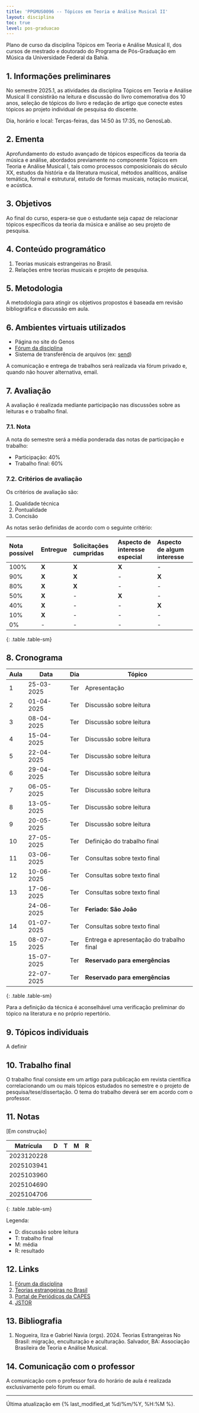```yaml
---
title: 'PPGMUS0096 -- Tópicos em Teoria e Análise Musical II'
layout: disciplina
toc: true
level: pos-graduacao
---
```


Plano de curso da disciplina Tópicos em Teoria e Análise Musical II, dos cursos de mestrado e doutorado do Programa de Pós-Graduação em Música da Universidade Federal da Bahia.

## 1. Informações preliminares

No semestre 2025.1, as atividades da disciplina Tópicos em Teoria e Análise Musical II consistirão na leitura e discussão do livro comemorativa dos 10 anos, seleção de tópicos do livro e redação de artigo que conecte estes tópicos ao projeto individual de pesquisa do discente.

Dia, horário e local: Terças-feiras, das 14:50 às 17:35, no GenosLab.

## 2. Ementa

Aprofundamento do estudo avançado de tópicos específicos da teoria da
música e análise, abordados previamente no componente Tópicos em Teoria e
Análise Musical I, tais como processos composicionais do século XX, estudos
da história e da literatura musical, métodos analíticos, análise temática,
formal e estrutural, estudo de formas musicais, notação musical, e acústica.

## 3. Objetivos

Ao final do curso, espera-se que o estudante seja capaz de relacionar tópicos específicos da teoria da música e análise ao seu projeto de pesquisa.

## 4. Conteúdo programático

1. Teorias musicais estrangeiras no Brasil.
1. Relações entre teorias musicais e projeto de pesquisa.

## 5. Metodologia

A metodologia para atingir os objetivos propostos é baseada em revisão bibliográfica e discussão em aula.

## 6. Ambientes virtuais utilizados

- Página no site do Genos
- [Fórum da disciplina](https://forum.sampaio.me)
- Sistema de transferência de arquivos (ex: [send](https://send.ephemeral.land/))

A comunicação e entrega de trabalhos será realizada via fórum privado e, quando não houver alternativa, email.

## 7. Avaliação

A avaliação é realizada mediante participação nas discussões sobre as leituras e o trabalho final.

### 7.1. Nota

A nota do semestre será a média ponderada das notas de participação e trabalho:

- Participação: 40%
- Trabalho final: 60%

### 7.2. Critérios de avaliação

Os critérios de avaliação são:

1. Qualidade técnica
1. Pontualidade
1. Concisão

As notas serão definidas de acordo com o seguinte critério:

| Nota possível | Entregue | Solicitações cumpridas | Aspecto de interesse especial | Aspecto de algum interesse |
| :------------ | :------- | :--------------------- | :---------------------------- | :------------------------- |
| 100%          | **X**    | **X**                  | **X**                         | -                          |
| 90%           | **X**    | **X**                  | -                             | **X**                      |
| 80%           | **X**    | **X**                  | -                             | -                          |
| 50%           | **X**    | -                      | **X**                         | -                          |
| 40%           | **X**    | -                      | -                             | **X**                      |
| 10%           | **X**    | -                      | -                             | -                          |
| 0%            | -        | -                      | -                             | -                          |
{: .table .table-sm}

## 8. Cronograma

| Aula | Data       | Dia | Tópico                                   |
| ---- | ---------- | --- | ---------------------------------------- |
| 1    | 25-03-2025 | Ter | Apresentação                             |
| 2    | 01-04-2025 | Ter | Discussão sobre leitura                  |
| 3    | 08-04-2025 | Ter | Discussão sobre leitura                  |
| 4    | 15-04-2025 | Ter | Discussão sobre leitura                  |
| 5    | 22-04-2025 | Ter | Discussão sobre leitura                  |
| 6    | 29-04-2025 | Ter | Discussão sobre leitura                  |
| 7    | 06-05-2025 | Ter | Discussão sobre leitura                  |
| 8    | 13-05-2025 | Ter | Discussão sobre leitura                  |
| 9    | 20-05-2025 | Ter | Discussão sobre leitura                  |
| 10   | 27-05-2025 | Ter | Definição do trabalho final              |
| 11   | 03-06-2025 | Ter | Consultas sobre texto final              |
| 12   | 10-06-2025 | Ter | Consultas sobre texto final              |
| 13   | 17-06-2025 | Ter | Consultas sobre texto final              |
|      | 24-06-2025 | Ter | **Feriado: São João**                    |
| 14   | 01-07-2025 | Ter | Consultas sobre texto final              |
| 15   | 08-07-2025 | Ter | Entrega e apresentação do trabalho final |
|      | 15-07-2025 | Ter | **Reservado para emergências**           |
|      | 22-07-2025 | Ter | **Reservado para emergências**           |
{: .table .table-sm}

Para a definição da técnica é aconselhável uma verificação preliminar do
tópico na literatura e no próprio repertório.

## 9. Tópicos individuais

A definir

## 10. Trabalho final

O trabalho final consiste em um artigo para publicação em revista científica correlacionando um ou mais tópicos estudados no semestre e o projeto de pesquisa/tese/dissertação. O tema do trabalho deverá ser em acordo com o professor.

## 11. Notas

[Em construção]

| Matrícula  | D   | T   | M   | R   |
| ---------- | --- | --- | --- | --- |
| 2023120228 |     |     |     |     |
| 2025103941 |     |     |     |     |
| 2025103960 |     |     |     |     |
| 2025104690 |     |     |     |     |
| 2025104706 |     |     |     |     |
{: .table .table-sm}

Legenda:

- D: discussão sobre leitura
- T: trabalho final
- M: média
- R: resultado

<!-- ## 10. Recursos disponíveis -->

<!-- 1. Partituras dos quartetos Op. 33 em formato digital
   [IMSLP](http://conquest.imslp.info/files/imglnks/usimg/0/01/IMSLP455448-PMLP12766-Op33_comb.pdf)
1. Partituras digitais de 219 movimentos dos 68 quartetos de Haydn (formato
   kern, conversível para MusicXML) [KernScores](http://kern.ccarh.org/)
2. Ferramentas de análise em desenvolvimento no âmbito da pesquisa:
   [HMB Analysis](https://hmb.sampaio.me) e
   [ContourMetrics](https://contour.sampaio.me).
3. [Digital Resources for Musicology](https://drm.ccarh.org/)
4. [Electronic and Virtual Editions](https://eve.ccarh.org/)
5. [Archive of Digital Applications in Musicology](https://adam.ccarh.org/)
6. Bibliografia disponível sobre o tema (ver mais abaixo).
7. Página oficial do [Humdrum](https://www.humdrum.org/)
8. Visualizador de Kern [Verovio](http://verovio.humdrum.org/)
9. [Humdrum homework](https://wiki.ccarh.org/wiki/Humdrum_homework). CCARH.
10. Op 33 n1 mov.1. [Planilha](https://docs.google.com/spreadsheets/d/1ryw2e9lESy7bk44eytLxB-vtFRK9RGUfG3CDtjCf4BY/edit?usp=sharing) com notas. -->

## 12. Links

1. [Fórum da disciplina](https://forum.sampaio.me)
1. [Teorias estrangeiras no Brasil](https://tema.mus.br/novo/storage/pubs/TeoriasEstrangeirasNoBrasil-TeMA.pdf)
1. [Portal de Periódicos da CAPES](https://www.periodicos.capes.gov.br/)
1. [JSTOR](https://www.jstor.org/)

## 13. Bibliografia

1. Nogueira, Ilza e Gabriel Navia (orgs). 2024. Teorias Estrangeiras No Brasil: migração, enculturação e aculturação. Salvador, BA: Associação Brasileira de Teoria e Análise Musical.

## 14. Comunicação com o professor

A comunicação com o professor fora do horário de aula é realizada   exclusivamente pelo fórum ou email.

<hr>

Última atualização em {% last_modified_at %d/%m/%Y, %H:%M %}.
